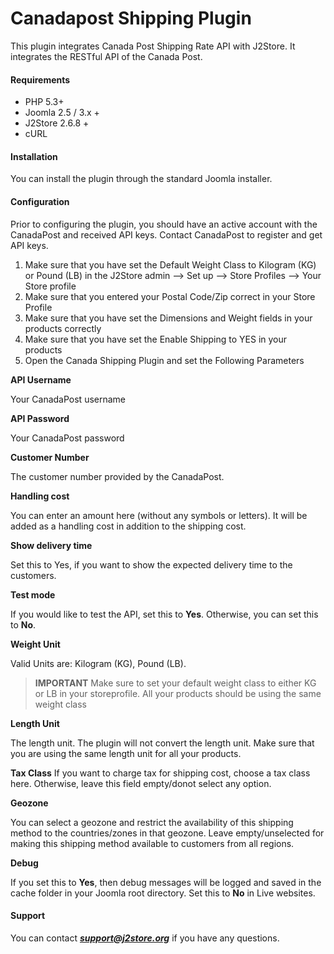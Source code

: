 # Canadapost Shipping Plugin

This plugin integrates Canada Post Shipping Rate API with J2Store. It integrates the RESTful API of the Canada Post.

#### Requirements
* PHP 5.3+
* Joomla 2.5 / 3.x +
* J2Store 2.6.8 +
* cURL

#### Installation
You can install the plugin through the standard Joomla installer.

#### Configuration
Prior to configuring the plugin, you should have an active account with the CanadaPost and received API keys. Contact CanadaPost to register and get API keys.
1. Make sure that you have set the Default Weight Class to Kilogram (KG) or Pound (LB) in the J2Store admin –> Set up –> Store Profiles –> Your Store profile
2. Make sure that you entered your Postal Code/Zip correct in your Store Profile
3. Make sure that you have set the Dimensions and Weight fields in your products correctly
4. Make sure that you have set the Enable Shipping to YES in your products
5. Open the Canada Shipping Plugin and set the Following Parameters

**API Username**

Your CanadaPost username

**API Password**

Your CanadaPost password

**Customer Number**

The customer number provided by the CanadaPost.

**Handling cost**

You can enter an amount here (without any symbols or letters). It will be added as a handling cost in addition to the shipping cost.

**Show delivery time**

Set this to Yes, if you want to show the expected delivery time to the customers.

**Test mode**

If you would like to test the API, set this to **Yes**. Otherwise, you can set this to **No**.

**Weight Unit**

Valid Units are: Kilogram (KG), Pound (LB).

>**IMPORTANT**
Make sure to set your default weight class to either KG or LB in your storeprofile. All your products should be using the same weight class

**Length Unit**

The length unit. The plugin will not convert the length unit. Make sure that you are using the same length unit for all your products.

**Tax Class**
If you want to charge tax for shipping cost, choose a tax class here. Otherwise, leave this field empty/donot select any option.

**Geozone**

You can select a geozone and restrict the availability of this shipping method to the countries/zones in that geozone. Leave empty/unselected for making this shipping method available to customers from all regions.

**Debug**

If you set this to **Yes**, then debug messages will be logged and saved in the cache folder in your Joomla root directory.
Set this to **No** in Live websites.

#### Support
You can contact ***support@j2store.org*** if you have any questions.